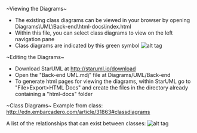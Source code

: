 ~Viewing the Diagrams~
- The existing class diagrams can be viewed in your browser by opening Diagrams\UML\Back-end\html-docs\index.html
- Within this file, you can select class diagrams to view on the left navigation pane
- Class diagrams are indicated by this green symbol ![alt tag](https://i.gyazo.com/64005ab54de4ce9098734760e135ec22.png)

~Editing the Diagrams~
- Download StarUML at http://staruml.io/download
- Open the "Back-end UML.mdj" file at Diagrams/UML/Back-end
- To generate html pages for viewing the diagrams, within StarUML go to "File>Export>HTML Docs" and create the files in the directory already containing a "html-docs" folder 

~Class Diagrams~
Example from class: http://edn.embarcadero.com/article/31863#classdiagrams

A list of the relationships that can exist between classes:
![alt tag](http://i.stack.imgur.com/2ajCN.gif)
